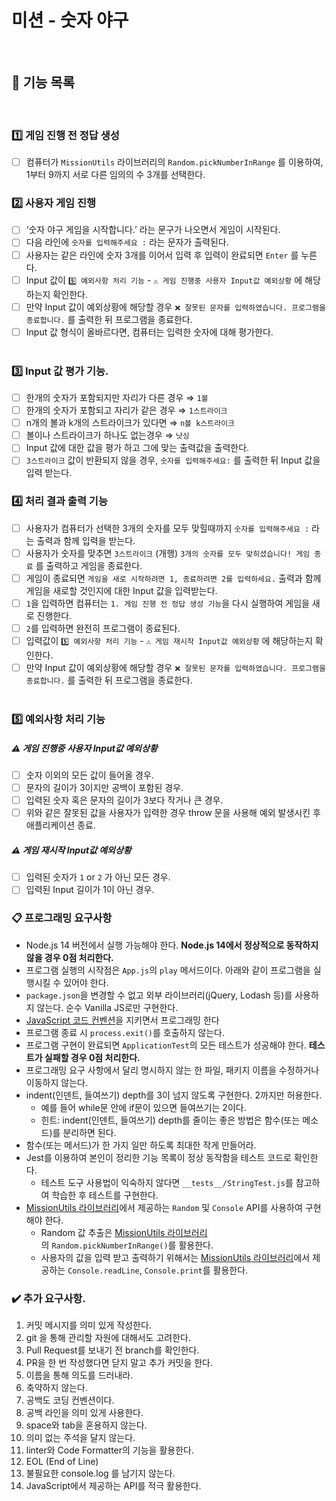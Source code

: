 # 미션 - 숫자 야구

<br>

## 📲 기능 목록

<br>

### 1️⃣ 게임 진행 전 정답 생성

- [ ] 컴퓨터가 `MissionUtils` 라이브러리의 `Random.pickNumberInRange` 를 이용하여, 1부터 9까지 서로 다른 임의의 수 3개를 선택한다.
      <br>

### 2️⃣ 사용자 게임 진행

- [ ] ‘숫자 야구 게임을 시작합니다.’ 라는 문구가 나오면서 게임이 시작된다. <br>
- [ ] 다음 라인에 `숫자를 입력해주세요 :` 라는 문자가 출력된다. <br>
- [ ] 사용자는 같은 라인에 숫자 3개를 이어서 입력 후 입력이 완료되면 `Enter` 를 누른다. <br>
- [ ] Input 값이 `5️⃣ 예외사항 처리 기능` - `⚠️ 게임 진행중 사용자 Input값 예외상황` 에 해당하는지 확인한다.
- [ ] 만약 Input 값이 예외상황에 해당할 경우 `❌ 잘못된 문자를 입력하였습니다. 프로그램을 종료합니다.` 를 출력한 뒤 프로그램을 종료한다. <br>
- [ ] Input 값 형식이 올바르다면, 컴퓨터는 입력한 숫자에 대해 평가한다. <br>
      <br>

### 3️⃣ Input 값 평가 기능.

- [ ] 한개의 숫자가 포함되지만 자리가 다른 경우 ⇒ `1볼`
- [ ] 한개의 숫자가 포함되고 자리가 같은 경우 ⇒ `1스트라이크`
- [ ] n개의 볼과 k개의 스트라이크가 있다면 ⇒ `n볼 k스트라이크`
- [ ] 볼이나 스트라이크가 하나도 없는경우 ⇒ `낫싱`
- [ ] Input 값에 대한 값을 평가 하고 그에 맞는 출력값을 출력한다.
- [ ] `3스트라이크` 값이 반환되지 않을 경우, `숫자를 입력해주세요:` 를 출력한 뒤 Input 값을 입력 받는다.
      <br>

### 4️⃣ 처리 결과 출력 기능

- [ ] 사용자가 컴퓨터가 선택한 3개의 숫자를 모두 맞힐때까지 `숫자를 입력해주세요 :` 라는 출력과 함께 입력을 받는다.
- [ ] 사용자가 숫자를 맞추면 `3스트라이크` (개행) `3개의 숫자를 모두 맞히셨습니다! 게임 종료` 를 출력하고 게임을 종료한다.
- [ ] 게임이 종료되면 `게임을 새로 시작하려면 1, 종료하려면 2를 입력하세요.` 출력과 함께 게임을 새로할 것인지에 대한 Input 값을 입력받는다.
- [ ] `1`을 입력하면 컴퓨터는 `1. 게임 진행 전 정답 생성 기능`을 다시 실행하여 게임을 새로 진행한다.
- [ ] `2`를 입력하면 완전히 프로그램이 종료된다.
- [ ] 입력값이 `5️⃣ 예외사항 처리 기능` - `⚠️ 게임 재시작 Input값 예외상황` 에 해당하는지 확인한다.
- [ ] 만약 Input 값이 예외상황에 해당할 경우 `❌ 잘못된 문자를 입력하였습니다. 프로그램을 종료합니다.` 를 출력한 뒤 프로그램을 종료한다. <br>
      <br>

### 5️⃣ 예외사항 처리 기능

##### ⚠️ 게임 진행중 사용자 Input값 예외상황

- [ ] 숫자 이외의 모든 값이 들어올 경우.
- [ ] 문자의 길이가 3이지만 공백이 포함된 경우.
- [ ] 입력된 숫자 혹은 문자의 길이가 3보다 작거나 큰 경우.
- [ ] 위와 같은 잘못된 값을 사용자가 입력한 경우 throw 문을 사용해 예외 발생시킨 후 애플리케이션 종료.

##### ⚠️ 게임 재시작 Input값 예외상황

- [ ] 입력된 숫자가 `1` or `2` 가 아닌 모든 경우.
- [ ] 입력된 Input 길이가 1이 아닌 경우.
      <br>

### 📋 프로그래밍 요구사항

- Node.js 14 버전에서 실행 가능해야 한다. **Node.js 14에서 정상적으로 동작하지 않을 경우 0점 처리한다.**
- 프로그램 실행의 시작점은 `App.js`의 `play` 메서드이다. 아래와 같이 프로그램을 실행시킬 수 있어야 한다.
- `package.json`을 변경할 수 없고 외부 라이브러리(jQuery, Lodash 등)를 사용하지 않는다. 순수 Vanilla JS로만 구현한다.
- [JavaScript 코드 컨벤션](https://github.com/woowacourse/woowacourse-docs/tree/main/styleguide/javascript)을 지키면서 프로그래밍 한다
- 프로그램 종료 시 `process.exit()`를 호출하지 않는다.
- 프로그램 구현이 완료되면 `ApplicationTest`의 모든 테스트가 성공해야 한다. **테스트가 실패할 경우 0점 처리한다.**
- 프로그래밍 요구 사항에서 달리 명시하지 않는 한 파일, 패키지 이름을 수정하거나 이동하지 않는다.
- indent(인덴트, 들여쓰기) depth를 3이 넘지 않도록 구현한다. 2까지만 허용한다.
  - 예를 들어 while문 안에 if문이 있으면 들여쓰기는 2이다.
  - 힌트: indent(인덴트, 들여쓰기) depth를 줄이는 좋은 방법은 함수(또는 메소드)를 분리하면 된다.
- 함수(또는 메서드)가 한 가지 일만 하도록 최대한 작게 만들어라.
- Jest를 이용하여 본인이 정리한 기능 목록이 정상 동작함을 테스트 코드로 확인한다.
  - 테스트 도구 사용법이 익숙하지 않다면 `__tests__/StringTest.js`를 참고하여 학습한 후 테스트를 구현한다.
- [MissionUtils 라이브러리](https://github.com/woowacourse-projects/javascript-mission-utils#mission-utils)에서 제공하는 `Random` 및 `Console` API를 사용하여 구현해야 한다.
  - Random 값 추출은 [MissionUtils 라이브러리](https://github.com/woowacourse-projects/javascript-mission-utils#mission-utils)의 `Random.pickNumberInRange()`를 활용한다.
  - 사용자의 값을 입력 받고 출력하기 위해서는 [MissionUtils 라이브러리](https://github.com/woowacourse-projects/javascript-mission-utils#mission-utils)에서 제공하는 `Console.readLine`, `Console.print`를 활용한다.
    <br>

### ✔️ 추가 요구사항.

1. 커밋 메시지를 의미 있게 작성한다.
2. git 을 통해 관리할 자원에 대해서도 고려한다.
3. Pull Request를 보내기 전 branch를 확인한다.
4. PR을 한 번 작성했다면 닫지 말고 추가 커밋을 한다.
5. 이름을 통해 의도를 드러내라.
6. 축약하지 않는다.
7. 공백도 코딩 컨벤션이다.
8. 공백 라인을 의미 있게 사용한다.
9. space와 tab을 혼용하지 않는다.
10. 의미 없는 주석을 달지 않는다.
11. linter와 Code Formatter의 기능을 활용한다.
12. EOL (End of Line)
13. 불필요한 console.log 를 남기지 않는다.
14. JavaScript에서 제공하는 API를 적극 활용한다.
